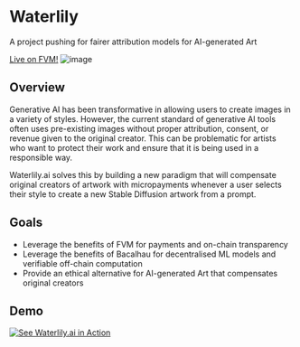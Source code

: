 # Waterlily
A project pushing for fairer attribution models for AI-generated Art

[Live on FVM!](https://www.waterlily.ai/)
![image](https://user-images.githubusercontent.com/12529822/226782037-3d2806ff-c6cc-4346-819d-fabea9b2b688.png)



## Overview

Generative AI has been transformative in allowing users to create images in a variety of styles. However, the current standard of generative AI tools often uses pre-existing images without proper attribution, consent, or revenue given to the original creator. This can be problematic for artists who want to protect their work and ensure that it is being used in a responsible way.

Waterlily.ai solves this by building a new paradigm that will compensate original creators of artwork with micropayments whenever a user selects their style to create a new Stable Diffusion artwork from a prompt.

## Goals

- Leverage the benefits of FVM for payments and on-chain transparency
- Leverage the benefits of Bacalhau for decentralised ML models and verifiable off-chain computation
- Provide an ethical alternative for AI-generated Art that compensates original creators

## Demo
[![See Waterlily.ai in Action](https://img.youtube.com/vi/mMS6ww64mBM/0.jpg)](https://youtu.be/mMS6ww64mBM)
